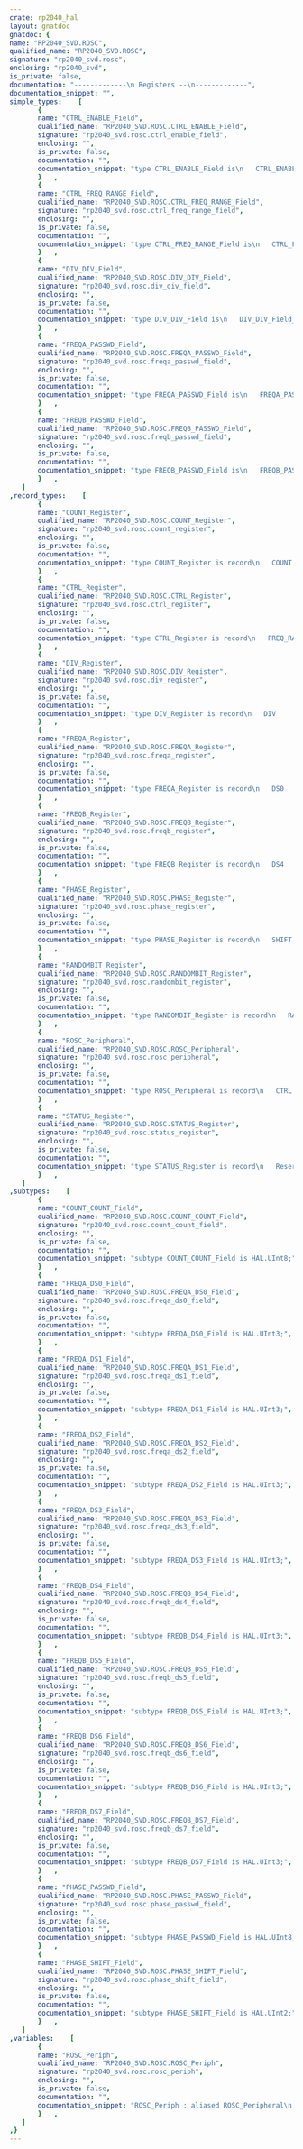 ```yaml
---
crate: rp2040_hal
layout: gnatdoc
gnatdoc: {
name: "RP2040_SVD.ROSC",
qualified_name: "RP2040_SVD.ROSC",
signature: "rp2040_svd.rosc",
enclosing: "rp2040_svd",
is_private: false,
documentation: "-------------\n Registers --\n-------------",
documentation_snippet: "",
simple_types:    [
       {
       name: "CTRL_ENABLE_Field",
       qualified_name: "RP2040_SVD.ROSC.CTRL_ENABLE_Field",
       signature: "rp2040_svd.rosc.ctrl_enable_field",
       enclosing: "",
       is_private: false,
       documentation: "",
       documentation_snippet: "type CTRL_ENABLE_Field is\n   CTRL_ENABLE_Field_Reset,\n   DISABLE,\n   ENABLE)\n  with Size => 12;",
       }   ,
       {
       name: "CTRL_FREQ_RANGE_Field",
       qualified_name: "RP2040_SVD.ROSC.CTRL_FREQ_RANGE_Field",
       signature: "rp2040_svd.rosc.ctrl_freq_range_field",
       enclosing: "",
       is_private: false,
       documentation: "",
       documentation_snippet: "type CTRL_FREQ_RANGE_Field is\n   CTRL_FREQ_RANGE_Field_Reset,\n   LOW,\n   MEDIUM,\n   TOOHIGH,\n   HIGH)\n  with Size => 12;",
       }   ,
       {
       name: "DIV_DIV_Field",
       qualified_name: "RP2040_SVD.ROSC.DIV_DIV_Field",
       signature: "rp2040_svd.rosc.div_div_field",
       enclosing: "",
       is_private: false,
       documentation: "",
       documentation_snippet: "type DIV_DIV_Field is\n   DIV_DIV_Field_Reset,\n   PASS)\n  with Size => 12;",
       }   ,
       {
       name: "FREQA_PASSWD_Field",
       qualified_name: "RP2040_SVD.ROSC.FREQA_PASSWD_Field",
       signature: "rp2040_svd.rosc.freqa_passwd_field",
       enclosing: "",
       is_private: false,
       documentation: "",
       documentation_snippet: "type FREQA_PASSWD_Field is\n   FREQA_PASSWD_Field_Reset,\n   PASS)\n  with Size => 16;",
       }   ,
       {
       name: "FREQB_PASSWD_Field",
       qualified_name: "RP2040_SVD.ROSC.FREQB_PASSWD_Field",
       signature: "rp2040_svd.rosc.freqb_passwd_field",
       enclosing: "",
       is_private: false,
       documentation: "",
       documentation_snippet: "type FREQB_PASSWD_Field is\n   FREQB_PASSWD_Field_Reset,\n   PASS)\n  with Size => 16;",
       }   ,
   ]
,record_types:    [
       {
       name: "COUNT_Register",
       qualified_name: "RP2040_SVD.ROSC.COUNT_Register",
       signature: "rp2040_svd.rosc.count_register",
       enclosing: "",
       is_private: false,
       documentation: "",
       documentation_snippet: "type COUNT_Register is record\n   COUNT         : COUNT_COUNT_Field := 16#0#;\n   Reserved_8_31 : HAL.UInt24 := 16#0#;\nend record\n  with Volatile_Full_Access, Object_Size => 32,\n       Bit_Order => System.Low_Order_First;",
       }   ,
       {
       name: "CTRL_Register",
       qualified_name: "RP2040_SVD.ROSC.CTRL_Register",
       signature: "rp2040_svd.rosc.ctrl_register",
       enclosing: "",
       is_private: false,
       documentation: "",
       documentation_snippet: "type CTRL_Register is record\n   FREQ_RANGE     : CTRL_FREQ_RANGE_Field := CTRL_FREQ_RANGE_Field_Reset;\n   ENABLE         : CTRL_ENABLE_Field := CTRL_ENABLE_Field_Reset;\n   Reserved_24_31 : HAL.UInt8 := 16#0#;\nend record\n  with Volatile_Full_Access, Object_Size => 32,\n       Bit_Order => System.Low_Order_First;",
       }   ,
       {
       name: "DIV_Register",
       qualified_name: "RP2040_SVD.ROSC.DIV_Register",
       signature: "rp2040_svd.rosc.div_register",
       enclosing: "",
       is_private: false,
       documentation: "",
       documentation_snippet: "type DIV_Register is record\n   DIV            : DIV_DIV_Field := DIV_DIV_Field_Reset;\n   Reserved_12_31 : HAL.UInt20 := 16#0#;\nend record\n  with Volatile_Full_Access, Object_Size => 32,\n       Bit_Order => System.Low_Order_First;",
       }   ,
       {
       name: "FREQA_Register",
       qualified_name: "RP2040_SVD.ROSC.FREQA_Register",
       signature: "rp2040_svd.rosc.freqa_register",
       enclosing: "",
       is_private: false,
       documentation: "",
       documentation_snippet: "type FREQA_Register is record\n   DS0            : FREQA_DS0_Field := 16#0#;\n   Reserved_3_3   : HAL.Bit := 16#0#;\n   DS1            : FREQA_DS1_Field := 16#0#;\n   Reserved_7_7   : HAL.Bit := 16#0#;\n   DS2            : FREQA_DS2_Field := 16#0#;\n   Reserved_11_11 : HAL.Bit := 16#0#;\n   DS3            : FREQA_DS3_Field := 16#0#;\n   Reserved_15_15 : HAL.Bit := 16#0#;\n   PASSWD         : FREQA_PASSWD_Field := FREQA_PASSWD_Field_Reset;\nend record\n  with Volatile_Full_Access, Object_Size => 32,\n       Bit_Order => System.Low_Order_First;",
       }   ,
       {
       name: "FREQB_Register",
       qualified_name: "RP2040_SVD.ROSC.FREQB_Register",
       signature: "rp2040_svd.rosc.freqb_register",
       enclosing: "",
       is_private: false,
       documentation: "",
       documentation_snippet: "type FREQB_Register is record\n   DS4            : FREQB_DS4_Field := 16#0#;\n   Reserved_3_3   : HAL.Bit := 16#0#;\n   DS5            : FREQB_DS5_Field := 16#0#;\n   Reserved_7_7   : HAL.Bit := 16#0#;\n   DS6            : FREQB_DS6_Field := 16#0#;\n   Reserved_11_11 : HAL.Bit := 16#0#;\n   DS7            : FREQB_DS7_Field := 16#0#;\n   Reserved_15_15 : HAL.Bit := 16#0#;\n   PASSWD         : FREQB_PASSWD_Field := FREQB_PASSWD_Field_Reset;\nend record\n  with Volatile_Full_Access, Object_Size => 32,\n       Bit_Order => System.Low_Order_First;",
       }   ,
       {
       name: "PHASE_Register",
       qualified_name: "RP2040_SVD.ROSC.PHASE_Register",
       signature: "rp2040_svd.rosc.phase_register",
       enclosing: "",
       is_private: false,
       documentation: "",
       documentation_snippet: "type PHASE_Register is record\n   SHIFT          : PHASE_SHIFT_Field := 16#0#;\n   FLIP           : Boolean := False;\n   ENABLE         : Boolean := True;\n   PASSWD         : PHASE_PASSWD_Field := 16#0#;\n   Reserved_12_31 : HAL.UInt20 := 16#0#;\nend record\n  with Volatile_Full_Access, Object_Size => 32,\n       Bit_Order => System.Low_Order_First;",
       }   ,
       {
       name: "RANDOMBIT_Register",
       qualified_name: "RP2040_SVD.ROSC.RANDOMBIT_Register",
       signature: "rp2040_svd.rosc.randombit_register",
       enclosing: "",
       is_private: false,
       documentation: "",
       documentation_snippet: "type RANDOMBIT_Register is record\n   RANDOMBIT     : Boolean;\n   Reserved_1_31 : HAL.UInt31;\nend record\n  with Volatile_Full_Access, Object_Size => 32,\n       Bit_Order => System.Low_Order_First;",
       }   ,
       {
       name: "ROSC_Peripheral",
       qualified_name: "RP2040_SVD.ROSC.ROSC_Peripheral",
       signature: "rp2040_svd.rosc.rosc_peripheral",
       enclosing: "",
       is_private: false,
       documentation: "",
       documentation_snippet: "type ROSC_Peripheral is record\n   CTRL      : aliased CTRL_Register;\n   FREQA     : aliased FREQA_Register;\n   FREQB     : aliased FREQB_Register;\n   DORMANT   : aliased HAL.UInt32;\n   DIV       : aliased DIV_Register;\n   PHASE     : aliased PHASE_Register;\n   STATUS    : aliased STATUS_Register;\n   RANDOMBIT : aliased RANDOMBIT_Register;\n   COUNT     : aliased COUNT_Register;\nend record\n  with Volatile;",
       }   ,
       {
       name: "STATUS_Register",
       qualified_name: "RP2040_SVD.ROSC.STATUS_Register",
       signature: "rp2040_svd.rosc.status_register",
       enclosing: "",
       is_private: false,
       documentation: "",
       documentation_snippet: "type STATUS_Register is record\n   Reserved_0_11  : HAL.UInt12 := 16#0#;\n   ENABLED        : Boolean := False;\n   Reserved_13_15 : HAL.UInt3 := 16#0#;\n   DIV_RUNNING    : Boolean := False;\n   Reserved_17_23 : HAL.UInt7 := 16#0#;\n   BADWRITE       : Boolean := False;\n   Reserved_25_30 : HAL.UInt6 := 16#0#;\n   STABLE         : Boolean := False;\nend record\n  with Volatile_Full_Access, Object_Size => 32,\n       Bit_Order => System.Low_Order_First;",
       }   ,
   ]
,subtypes:    [
       {
       name: "COUNT_COUNT_Field",
       qualified_name: "RP2040_SVD.ROSC.COUNT_COUNT_Field",
       signature: "rp2040_svd.rosc.count_count_field",
       enclosing: "",
       is_private: false,
       documentation: "",
       documentation_snippet: "subtype COUNT_COUNT_Field is HAL.UInt8;",
       }   ,
       {
       name: "FREQA_DS0_Field",
       qualified_name: "RP2040_SVD.ROSC.FREQA_DS0_Field",
       signature: "rp2040_svd.rosc.freqa_ds0_field",
       enclosing: "",
       is_private: false,
       documentation: "",
       documentation_snippet: "subtype FREQA_DS0_Field is HAL.UInt3;",
       }   ,
       {
       name: "FREQA_DS1_Field",
       qualified_name: "RP2040_SVD.ROSC.FREQA_DS1_Field",
       signature: "rp2040_svd.rosc.freqa_ds1_field",
       enclosing: "",
       is_private: false,
       documentation: "",
       documentation_snippet: "subtype FREQA_DS1_Field is HAL.UInt3;",
       }   ,
       {
       name: "FREQA_DS2_Field",
       qualified_name: "RP2040_SVD.ROSC.FREQA_DS2_Field",
       signature: "rp2040_svd.rosc.freqa_ds2_field",
       enclosing: "",
       is_private: false,
       documentation: "",
       documentation_snippet: "subtype FREQA_DS2_Field is HAL.UInt3;",
       }   ,
       {
       name: "FREQA_DS3_Field",
       qualified_name: "RP2040_SVD.ROSC.FREQA_DS3_Field",
       signature: "rp2040_svd.rosc.freqa_ds3_field",
       enclosing: "",
       is_private: false,
       documentation: "",
       documentation_snippet: "subtype FREQA_DS3_Field is HAL.UInt3;",
       }   ,
       {
       name: "FREQB_DS4_Field",
       qualified_name: "RP2040_SVD.ROSC.FREQB_DS4_Field",
       signature: "rp2040_svd.rosc.freqb_ds4_field",
       enclosing: "",
       is_private: false,
       documentation: "",
       documentation_snippet: "subtype FREQB_DS4_Field is HAL.UInt3;",
       }   ,
       {
       name: "FREQB_DS5_Field",
       qualified_name: "RP2040_SVD.ROSC.FREQB_DS5_Field",
       signature: "rp2040_svd.rosc.freqb_ds5_field",
       enclosing: "",
       is_private: false,
       documentation: "",
       documentation_snippet: "subtype FREQB_DS5_Field is HAL.UInt3;",
       }   ,
       {
       name: "FREQB_DS6_Field",
       qualified_name: "RP2040_SVD.ROSC.FREQB_DS6_Field",
       signature: "rp2040_svd.rosc.freqb_ds6_field",
       enclosing: "",
       is_private: false,
       documentation: "",
       documentation_snippet: "subtype FREQB_DS6_Field is HAL.UInt3;",
       }   ,
       {
       name: "FREQB_DS7_Field",
       qualified_name: "RP2040_SVD.ROSC.FREQB_DS7_Field",
       signature: "rp2040_svd.rosc.freqb_ds7_field",
       enclosing: "",
       is_private: false,
       documentation: "",
       documentation_snippet: "subtype FREQB_DS7_Field is HAL.UInt3;",
       }   ,
       {
       name: "PHASE_PASSWD_Field",
       qualified_name: "RP2040_SVD.ROSC.PHASE_PASSWD_Field",
       signature: "rp2040_svd.rosc.phase_passwd_field",
       enclosing: "",
       is_private: false,
       documentation: "",
       documentation_snippet: "subtype PHASE_PASSWD_Field is HAL.UInt8;",
       }   ,
       {
       name: "PHASE_SHIFT_Field",
       qualified_name: "RP2040_SVD.ROSC.PHASE_SHIFT_Field",
       signature: "rp2040_svd.rosc.phase_shift_field",
       enclosing: "",
       is_private: false,
       documentation: "",
       documentation_snippet: "subtype PHASE_SHIFT_Field is HAL.UInt2;",
       }   ,
   ]
,variables:    [
       {
       name: "ROSC_Periph",
       qualified_name: "RP2040_SVD.ROSC.ROSC_Periph",
       signature: "rp2040_svd.rosc.rosc_periph",
       enclosing: "",
       is_private: false,
       documentation: "",
       documentation_snippet: "ROSC_Periph : aliased ROSC_Peripheral\n  with Import, Address => ROSC_Base;",
       }   ,
   ]
,}
---
```

